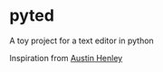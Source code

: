 # pyted

A toy project for a text editor in python

Inspiration from [Austin Henley](https://austinhenley.com/blog/challengingprojects.html)
